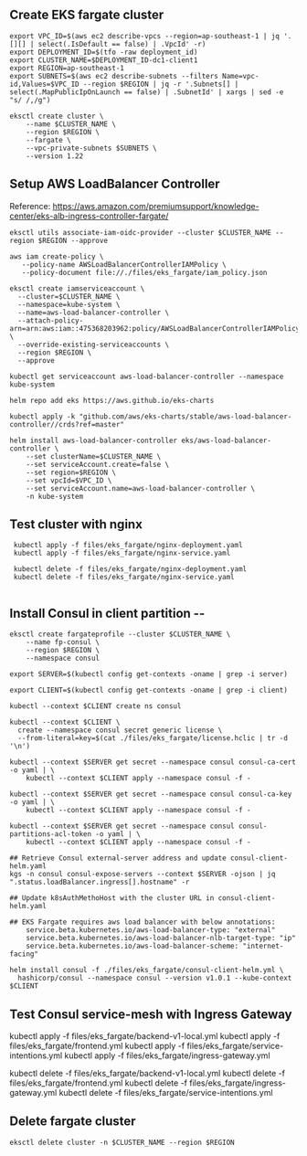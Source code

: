 ## Create EKS fargate cluster

```
export VPC_ID=$(aws ec2 describe-vpcs --region=ap-southeast-1 | jq '.[][] | select(.IsDefault == false) | .VpcId' -r)
export DEPLOYMENT_ID=$(tfo -raw deployment_id)
export CLUSTER_NAME=$DEPLOYMENT_ID-dc1-client1
export REGION=ap-southeast-1
export SUBNETS=$(aws ec2 describe-subnets --filters Name=vpc-id,Values=$VPC_ID --region $REGION | jq -r '.Subnets[] | select(.MapPublicIpOnLaunch == false) | .SubnetId' | xargs | sed -e "s/ /,/g")

eksctl create cluster \
    --name $CLUSTER_NAME \
    --region $REGION \
    --fargate \
    --vpc-private-subnets $SUBNETS \
    --version 1.22
```

## Setup AWS LoadBalancer Controller
Reference: https://aws.amazon.com/premiumsupport/knowledge-center/eks-alb-ingress-controller-fargate/

```
eksctl utils associate-iam-oidc-provider --cluster $CLUSTER_NAME --region $REGION --approve

aws iam create-policy \
   --policy-name AWSLoadBalancerControllerIAMPolicy \
   --policy-document file://./files/eks_fargate/iam_policy.json

eksctl create iamserviceaccount \
  --cluster=$CLUSTER_NAME \
  --namespace=kube-system \
  --name=aws-load-balancer-controller \
  --attach-policy-arn=arn:aws:iam::475368203962:policy/AWSLoadBalancerControllerIAMPolicy \
  --override-existing-serviceaccounts \
  --region $REGION \
  --approve

kubectl get serviceaccount aws-load-balancer-controller --namespace kube-system

helm repo add eks https://aws.github.io/eks-charts

kubectl apply -k "github.com/aws/eks-charts/stable/aws-load-balancer-controller//crds?ref=master"

helm install aws-load-balancer-controller eks/aws-load-balancer-controller \
    --set clusterName=$CLUSTER_NAME \
    --set serviceAccount.create=false \
    --set region=$REGION \
    --set vpcId=$VPC_ID \
    --set serviceAccount.name=aws-load-balancer-controller \
    -n kube-system
```

## Test cluster with nginx
```
 kubectl apply -f files/eks_fargate/nginx-deployment.yaml
 kubectl apply -f files/eks_fargate/nginx-service.yaml

 kubectl delete -f files/eks_fargate/nginx-deployment.yaml
 kubectl delete -f files/eks_fargate/nginx-service.yaml
 
 ```

## Install Consul in client partition --
```
eksctl create fargateprofile --cluster $CLUSTER_NAME \
    --name fp-consul \
    --region $REGION \
    --namespace consul

export SERVER=$(kubectl config get-contexts -oname | grep -i server)

export CLIENT=$(kubectl config get-contexts -oname | grep -i client)

kubectl --context $CLIENT create ns consul

kubectl --context $CLIENT \
  create --namespace consul secret generic license \
  --from-literal=key=$(cat ./files/eks_fargate/license.hclic | tr -d '\n')

kubectl --context $SERVER get secret --namespace consul consul-ca-cert -o yaml | \
    kubectl --context $CLIENT apply --namespace consul -f -

kubectl --context $SERVER get secret --namespace consul consul-ca-key -o yaml | \
    kubectl --context $CLIENT apply --namespace consul -f -

kubectl --context $SERVER get secret --namespace consul consul-partitions-acl-token -o yaml | \
    kubectl --context $CLIENT apply --namespace consul -f -

## Retrieve Consul external-server address and update consul-client-helm.yaml
kgs -n consul consul-expose-servers --context $SERVER -ojson | jq ".status.loadBalancer.ingress[].hostname" -r

## Update k8sAuthMethoHost with the cluster URL in consul-client-helm.yaml

## EKS Fargate requires aws load balancer with below annotations:
    service.beta.kubernetes.io/aws-load-balancer-type: "external"
    service.beta.kubernetes.io/aws-load-balancer-nlb-target-type: "ip"
    service.beta.kubernetes.io/aws-load-balancer-scheme: "internet-facing"

helm install consul -f ./files/eks_fargate/consul-client-helm.yml \
  hashicorp/consul --namespace consul --version v1.0.1 --kube-context $CLIENT
```

## Test Consul service-mesh with Ingress Gateway
 kubectl apply -f files/eks_fargate/backend-v1-local.yml
 kubectl apply -f files/eks_fargate/frontend.yml
 kubectl apply -f files/eks_fargate/service-intentions.yml
 kubectl apply -f files/eks_fargate/ingress-gateway.yml


 kubectl delete -f files/eks_fargate/backend-v1-local.yml
 kubectl delete -f files/eks_fargate/frontend.yml
 kubectl delete -f files/eks_fargate/ingress-gateway.yml
 kubectl delete -f files/eks_fargate/service-intentions.yml

## Delete fargate cluster
```
eksctl delete cluster -n $CLUSTER_NAME --region $REGION
```